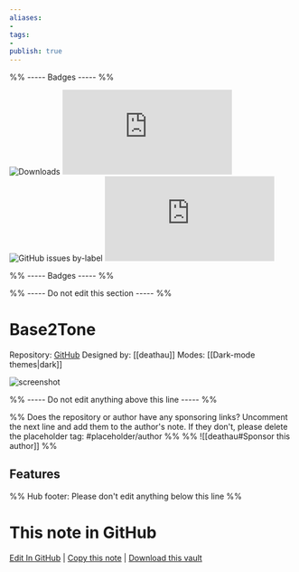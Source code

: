 ```yaml
---
aliases:
- 
tags: 
- 
publish: true
---
```


%% ----- Badges ----- %%

![Downloads](https://img.shields.io/badge/downloads-4377-573E7A?style=for-the-badge&logo=)
![GitHub last commit](https://img.shields.io/github/last-commit/deathau/Base2Tone-For-Obsidian.md?color=573E7A&label=last%20update&logo=github&style=for-the-badge)
![GitHub issues by-label](https://img.shields.io/github/issues/deathau/Base2Tone-For-Obsidian.md/help%20wanted?color=573E7A&logo=github&style=for-the-badge) 
![GitHub Repo stars](https://img.shields.io/github/stars/deathau/Base2Tone-For-Obsidian.md?color=573E7A&logo=github&style=for-the-badge)

%% ----- Badges ----- %%

%% ----- Do not edit this section ----- %%

# Base2Tone

Repository: [GitHub](https://github.com/deathau/Base2Tone-For-Obsidian.md)
Designed by: [[deathau]]
Modes: [[Dark-mode themes|dark]]



![screenshot](https://github.com/deathau/Base2Tone-For-Obsidian.md/raw/HEAD/colours.gif)

%% ----- Do not edit anything above this line ----- %% 

%% Does the repository or author have any sponsoring links? Uncomment the next line and add them to the author's note. If they don't, please delete the placeholder tag: #placeholder/author %%
%% ![[deathau#Sponsor this author]] %%


## Features



%% Hub footer: Please don't edit anything below this line %%

# This note in GitHub

<span class="git-footer">[Edit In GitHub](https://github.dev/obsidian-community/obsidian-hub/blob/main/02%20-%20Community%20Expansions/02.05%20All%20Community%20Expansions/Themes/Base2Tone.md "git-hub-edit-note") | [Copy this note](https://raw.githubusercontent.com/obsidian-community/obsidian-hub/main/02%20-%20Community%20Expansions/02.05%20All%20Community%20Expansions/Themes/Base2Tone.md "git-hub-copy-note") | [Download this vault](https://github.com/obsidian-community/obsidian-hub/archive/refs/heads/main.zip "git-hub-download-vault") </span>
